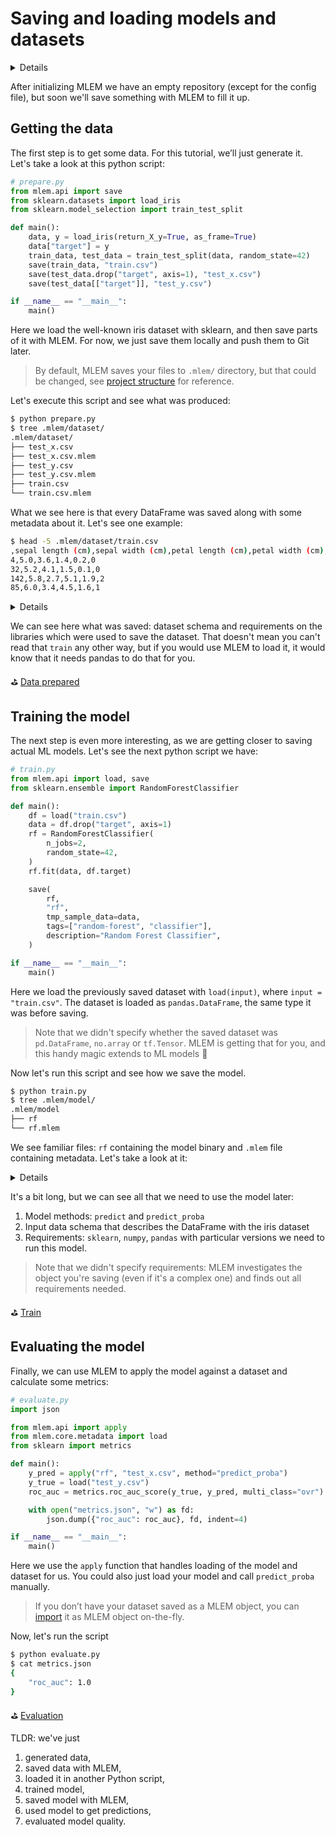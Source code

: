 # Saving and loading models and datasets

<details>

### 🧳 Requirements

`pip install mlem scikit-learn pandas`

</details>

After initializing MLEM we have an empty repository (except for the config
file), but soon we'll save something with MLEM to fill it up.

## Getting the data

The first step is to get some data. For this tutorial, we’ll just generate it.
Let's take a look at this python script:

```python
# prepare.py
from mlem.api import save
from sklearn.datasets import load_iris
from sklearn.model_selection import train_test_split

def main():
    data, y = load_iris(return_X_y=True, as_frame=True)
    data["target"] = y
    train_data, test_data = train_test_split(data, random_state=42)
    save(train_data, "train.csv")
    save(test_data.drop("target", axis=1), "test_x.csv")
    save(test_data[["target"]], "test_y.csv")

if __name__ == "__main__":
    main()
```

Here we load the well-known iris dataset with sklearn, and then save parts of it
with MLEM. For now, we just save them locally and push them to Git later.

> By default, MLEM saves your files to `.mlem/` directory, but that could be
> changed, see [project structure](/doc/user-guide/project-structure) for
> reference.

Let's execute this script and see what was produced:

```bash
$ python prepare.py
$ tree .mlem/dataset/
.mlem/dataset/
├── test_x.csv
├── test_x.csv.mlem
├── test_y.csv
├── test_y.csv.mlem
├── train.csv
└── train.csv.mlem
```

What we see here is that every DataFrame was saved along with some metadata
about it. Let's see one example:

```bash
$ head -5 .mlem/dataset/train.csv
,sepal length (cm),sepal width (cm),petal length (cm),petal width (cm),target
4,5.0,3.6,1.4,0.2,0
32,5.2,4.1,1.5,0.1,0
142,5.8,2.7,5.1,1.9,2
85,6.0,3.4,4.5,1.6,1
```

<details>

### `$ cat .mlem/dataset/train.csv.mlem`

```yaml
artifacts:
  data:
    hash: add43029d2b464d0884a7d3105ef0652
    size: 2459
    uri: train.csv
object_type: dataset
reader:
  dataset_type:
    columns:
      - ''
      - sepal length (cm)
      - sepal width (cm)
      - petal length (cm)
      - petal width (cm)
      - target
    dtypes:
      - int64
      - float64
      - float64
      - float64
      - float64
      - int64
    index_cols:
      - ''
    type: dataframe
  format: csv
  type: pandas
requirements:
  - module: pandas
    version: 1.4.2
```

</details>

We can see here what was saved: dataset schema and requirements on the libraries
which were used to save the dataset. That doesn't mean you can't read that
`train` any other way, but if you would use MLEM to load it, it would know that
it needs pandas to do that for you.

⛳
[Data prepared](https://github.com/iterative/example-mlem-get-started/tree/2-prepare)

## Training the model

The next step is even more interesting, as we are getting closer to saving
actual ML models. Let's see the next python script we have:

```python
# train.py
from mlem.api import load, save
from sklearn.ensemble import RandomForestClassifier

def main():
    df = load("train.csv")
    data = df.drop("target", axis=1)
    rf = RandomForestClassifier(
        n_jobs=2,
        random_state=42,
    )
    rf.fit(data, df.target)

    save(
        rf,
        "rf",
        tmp_sample_data=data,
        tags=["random-forest", "classifier"],
        description="Random Forest Classifier",
    )

if __name__ == "__main__":
    main()
```

Here we load the previously saved dataset with `load(input)`, where
`input = "train.csv"`. The dataset is loaded as `pandas.DataFrame`, the same
type it was before saving.

> Note that we didn't specify whether the saved dataset was `pd.DataFrame`,
> `no.array` or `tf.Tensor`. MLEM is getting that for you, and this handy magic
> extends to ML models 👋

Now let's run this script and see how we save the model.

```bash
$ python train.py
$ tree .mlem/model/
.mlem/model
├── rf
└── rf.mlem
```

We see familiar files: `rf` containing the model binary and `.mlem` file
containing metadata. Let's take a look at it:

<details>

### `$ cat .mlem/model/rf.mlem`

```yaml
artifacts:
  data:
    hash: 59440b4398b8d45d8ad64d8d407cfdf9
    size: 993
    uri: logreg
model_type:
  methods:
    predict:
      args:
        - name: data
          type_:
            columns:
              - ''
              - sepal length (cm)
              - sepal width (cm)
              - petal length (cm)
              - petal width (cm)
            dtypes:
              - int64
              - float64
              - float64
              - float64
              - float64
            index_cols:
              - ''
            type: dataframe
      name: predict
      returns:
        dtype: int64
        shape:
          - null
        type: ndarray
    predict_proba:
      args:
        - name: data
          type_:
            columns:
              - ''
              - sepal length (cm)
              - sepal width (cm)
              - petal length (cm)
              - petal width (cm)
            dtypes:
              - int64
              - float64
              - float64
              - float64
              - float64
            index_cols:
              - ''
            type: dataframe
      name: predict_proba
      returns:
        dtype: float64
        shape:
          - null
          - 3
        type: ndarray
    sklearn_predict:
      args:
        - name: X
          type_:
            columns:
              - ''
              - sepal length (cm)
              - sepal width (cm)
              - petal length (cm)
              - petal width (cm)
            dtypes:
              - int64
              - float64
              - float64
              - float64
              - float64
            index_cols:
              - ''
            type: dataframe
      name: predict
      returns:
        dtype: int64
        shape:
          - null
        type: ndarray
    sklearn_predict_proba:
      args:
        - name: X
          type_:
            columns:
              - ''
              - sepal length (cm)
              - sepal width (cm)
              - petal length (cm)
              - petal width (cm)
            dtypes:
              - int64
              - float64
              - float64
              - float64
              - float64
            index_cols:
              - ''
            type: dataframe
      name: predict_proba
      returns:
        dtype: float64
        shape:
          - null
          - 3
        type: ndarray
  type: sklearn
object_type: model
requirements:
  - module: sklearn
    version: 1.0.2
  - module: pandas
    version: 1.4.1
  - module: numpy
    version: 1.22.3
```

</details>

It's a bit long, but we can see all that we need to use the model later:

1. Model methods: `predict` and `predict_proba`
2. Input data schema that describes the DataFrame with the iris dataset
3. Requirements: `sklearn`, `numpy`, `pandas` with particular versions we need
   to run this model.

> Note that we didn't specify requirements: MLEM investigates the object you're
> saving (even if it's a complex one) and finds out all requirements needed.

⛳ [Train](https://github.com/iterative/example-mlem-get-started/tree/3-train)

## Evaluating the model

Finally, we can use MLEM to apply the model against a dataset and calculate some
metrics:

```python
# evaluate.py
import json

from mlem.api import apply
from mlem.core.metadata import load
from sklearn import metrics

def main():
    y_pred = apply("rf", "test_x.csv", method="predict_proba")
    y_true = load("test_y.csv")
    roc_auc = metrics.roc_auc_score(y_true, y_pred, multi_class="ovr")

    with open("metrics.json", "w") as fd:
        json.dump({"roc_auc": roc_auc}, fd, indent=4)

if __name__ == "__main__":
    main()
```

Here we use the `apply` function that handles loading of the model and dataset
for us. You could also just load your model and call `predict_proba` manually.

> If you don’t have your dataset saved as a MLEM object, you can
> [import](/doc/user-guide/importing) it as MLEM object on-the-fly.

Now, let's run the script

```bash
$ python evaluate.py
$ cat metrics.json
{
    "roc_auc": 1.0
}
```

⛳
[Evaluation](https://github.com/iterative/example-mlem-get-started/tree/4-eval)

TLDR: we've just

1. generated data,
2. saved data with MLEM,
3. loaded it in another Python script,
4. trained model,
5. saved model with MLEM,
6. used model to get predictions,
7. evaluated model quality.
